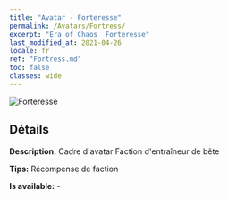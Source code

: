 ```yaml
---
title: "Avatar - Forteresse"
permalink: /Avatars/Fortress/
excerpt: "Era of Chaos  Forteresse"
last_modified_at: 2021-04-26
locale: fr
ref: "Fortress.md"
toc: false
classes: wide
---
```

 ![Forteresse](/images/a/avatarFrame_46.png)

## Détails

 **Description:** Cadre d'avatar Faction d'entraîneur de bête 

 **Tips:** Récompense de faction 

 **Is available:**  - 

